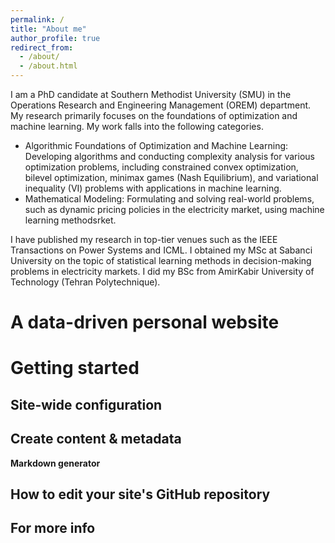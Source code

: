 ```yaml
---
permalink: /
title: "About me"
author_profile: true
redirect_from: 
  - /about/
  - /about.html
---
```


I am a PhD candidate at Southern Methodist University (SMU) in the Operations Research and Engineering Management (OREM) department. My research primarily focuses on the foundations of optimization and machine learning. My work falls into the following categories.

* Algorithmic Foundations of Optimization and Machine Learning: Developing algorithms and conducting complexity analysis for various optimization problems, including constrained convex optimization, bilevel optimization, minimax games (Nash Equilibrium), and variational inequality (VI) problems with applications in machine learning. 
* Mathematical Modeling: Formulating and solving real-world problems, such as dynamic pricing policies in the electricity market, using machine learning methodsrket.

I have published my research in top-tier venues such as the IEEE Transactions on Power Systems and ICML. I obtained my MSc at Sabanci University on the topic of statistical learning methods in decision-making problems in electricity markets. I did my BSc from AmirKabir University of Technology (Tehran Polytechnique). 

A data-driven personal website
======


Getting started
======

Site-wide configuration
------


Create content & metadata
------


**Markdown generator**


How to edit your site's GitHub repository
------

For more info
------

